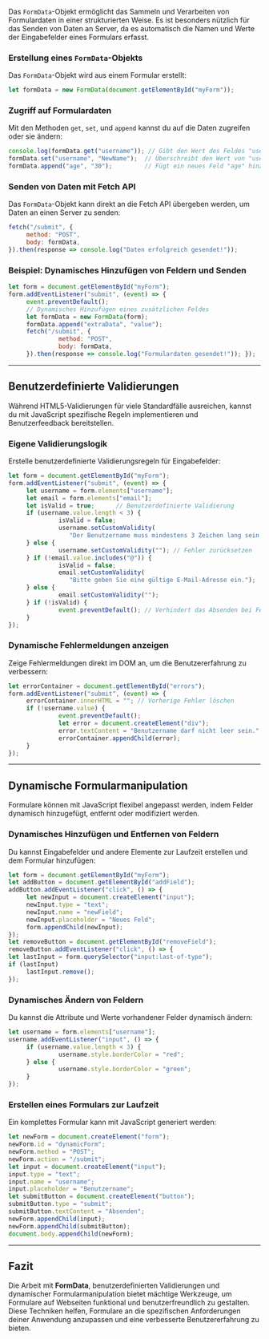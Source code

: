 Das `FormData`-Objekt ermöglicht das Sammeln und Verarbeiten von Formulardaten in einer strukturierten Weise. Es ist besonders nützlich für das Senden von Daten an Server, da es automatisch die Namen und Werte der Eingabefelder eines Formulars erfasst.

### Erstellung eines `FormData`-Objekts

Das `FormData`-Objekt wird aus einem Formular erstellt:

```javascript
let formData = new FormData(document.getElementById("myForm"));
```

### Zugriff auf Formulardaten

Mit den Methoden `get`, `set`, und `append` kannst du auf die Daten zugreifen oder sie ändern:

```javascript
console.log(formData.get("username")); // Gibt den Wert des Feldes "username" aus
formData.set("username", "NewName");  // Überschreibt den Wert von "username"
formData.append("age", "30");         // Fügt ein neues Feld "age" hinzu
```

### Senden von Daten mit Fetch API

Das `FormData`-Objekt kann direkt an die Fetch API übergeben werden, um Daten an einen Server zu senden:

```javascript
fetch("/submit", {
     method: "POST",
     body: formData,
}).then(response => console.log("Daten erfolgreich gesendet!"));
```

### Beispiel: Dynamisches Hinzufügen von Feldern und Senden

```javascript
let form = document.getElementById("myForm"); 
form.addEventListener("submit", (event) => {
     event.preventDefault();
     // Dynamisches Hinzufügen eines zusätzlichen Feldes
     let formData = new FormData(form);
     formData.append("extraData", "value");
     fetch("/submit", {
              method: "POST",
              body: formData,
     }).then(response => console.log("Formulardaten gesendet!")); });
```

---

## **Benutzerdefinierte Validierungen**

Während HTML5-Validierungen für viele Standardfälle ausreichen, kannst du mit JavaScript spezifische Regeln implementieren und Benutzerfeedback bereitstellen.

### Eigene Validierungslogik

Erstelle benutzerdefinierte Validierungsregeln für Eingabefelder:

```javascript
let form = document.getElementById("myForm"); 
form.addEventListener("submit", (event) => {
     let username = form.elements["username"];
     let email = form.elements["email"];
     let isValid = true;      // Benutzerdefinierte Validierung
     if (username.value.length < 3) {
              isValid = false;
              username.setCustomValidity(
                 "Der Benutzername muss mindestens 3 Zeichen lang sein.");
     } else {
              username.setCustomValidity(""); // Fehler zurücksetzen
     } if (!email.value.includes("@")) {
              isValid = false;
              email.setCustomValidity(
                 "Bitte geben Sie eine gültige E-Mail-Adresse ein.");
     } else {
              email.setCustomValidity("");
     } if (!isValid) {
              event.preventDefault(); // Verhindert das Absenden bei Fehlern     
     }
});
```

### Dynamische Fehlermeldungen anzeigen

Zeige Fehlermeldungen direkt im DOM an, um die Benutzererfahrung zu verbessern:

```javascript
let errorContainer = document.getElementById("errors");
form.addEventListener("submit", (event) => {
     errorContainer.innerHTML = ""; // Vorherige Fehler löschen
     if (!username.value) {
              event.preventDefault();
              let error = document.createElement("div");
              error.textContent = "Benutzername darf nicht leer sein.";
              errorContainer.appendChild(error);
     }
});
```

---

## **Dynamische Formularmanipulation**

Formulare können mit JavaScript flexibel angepasst werden, indem Felder dynamisch hinzugefügt, entfernt oder modifiziert werden.

### Dynamisches Hinzufügen und Entfernen von Feldern

Du kannst Eingabefelder und andere Elemente zur Laufzeit erstellen und dem Formular hinzufügen:

```javascript
let form = document.getElementById("myForm");
let addButton = document.getElementById("addField");
addButton.addEventListener("click", () => {
     let newInput = document.createElement("input");
     newInput.type = "text";
     newInput.name = "newField";
     newInput.placeholder = "Neues Feld";
     form.appendChild(newInput); 
});
let removeButton = document.getElementById("removeField");
removeButton.addEventListener("click", () => {
let lastInput = form.querySelector("input:last-of-type");
if (lastInput) 
     lastInput.remove();
});
```

### Dynamisches Ändern von Feldern

Du kannst die Attribute und Werte vorhandener Felder dynamisch ändern:

```javascript
let username = form.elements["username"];
username.addEventListener("input", () => {
     if (username.value.length < 3) {
              username.style.borderColor = "red";
     } else {
              username.style.borderColor = "green";
     }
});
```

### Erstellen eines Formulars zur Laufzeit

Ein komplettes Formular kann mit JavaScript generiert werden:

```javascript
let newForm = document.createElement("form");
newForm.id = "dynamicForm";
newForm.method = "POST";
newForm.action = "/submit";
let input = document.createElement("input");
input.type = "text";
input.name = "username";
input.placeholder = "Benutzername";
let submitButton = document.createElement("button");
submitButton.type = "submit";
submitButton.textContent = "Absenden";
newForm.appendChild(input);
newForm.appendChild(submitButton);
document.body.appendChild(newForm);
```

---

## Fazit

Die Arbeit mit **FormData**, benutzerdefinierten Validierungen und dynamischer Formularmanipulation bietet mächtige Werkzeuge, um Formulare auf Webseiten funktional und benutzerfreundlich zu gestalten. Diese Techniken helfen, Formulare an die spezifischen Anforderungen deiner Anwendung anzupassen und eine verbesserte Benutzererfahrung zu bieten.

